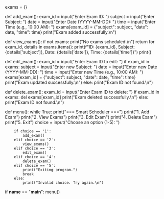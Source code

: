 exams = {}

def add_exam():
    exam_id = input("Enter Exam ID: ")
    subject = input("Enter Subject: ")
    date = input("Enter Date (YYYY-MM-DD): ")
    time = input("Enter Time (e.g., 10:00 AM): ")
    exams[exam_id] = {"subject": subject, "date": date, "time": time}
    print("Exam added successfully.\n")

def view_exams():
    if not exams:
        print("No exams scheduled.\n")
        return
    for exam_id, details in exams.items():
        print(f"ID: {exam_id}, Subject: {details['subject']}, Date: {details['date']}, Time: {details['time']}")
    print()

def edit_exam():
    exam_id = input("Enter Exam ID to edit: ")
    if exam_id in exams:
        subject = input("Enter new Subject: ")
        date = input("Enter new Date (YYYY-MM-DD): ")
        time = input("Enter new Time (e.g., 10:00 AM): ")
        exams[exam_id] = {"subject": subject, "date": date, "time": time}
        print("Exam updated successfully.\n")
    else:
        print("Exam ID not found.\n")

def delete_exam():
    exam_id = input("Enter Exam ID to delete: ")
    if exam_id in exams:
        del exams[exam_id]
        print("Exam deleted successfully.\n")
    else:
        print("Exam ID not found.\n")

def menu():
    while True:
        print("=== Smart Scheduler ===")
        print("1. Add Exam")
        print("2. View Exams")
        print("3. Edit Exam")
        print("4. Delete Exam")
        print("5. Exit")
        choice = input("Choose an option (1-5): ")

        if choice == '1':
            add_exam()
        elif choice == '2':
            view_exams()
        elif choice == '3':
            edit_exam()
        elif choice == '4':
            delete_exam()
        elif choice == '5':
            print("Exiting program.")
            break
        else:
            print("Invalid choice. Try again.\n")
if __name__ == "__main__":
    menu()
